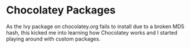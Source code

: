 # Chocolatey Packages

As the Ivy package on chocolatey.org fails to install due to a broken MD5 hash, 
this kicked me into learning how Chocolatey works and I started playing around with custom packages.

